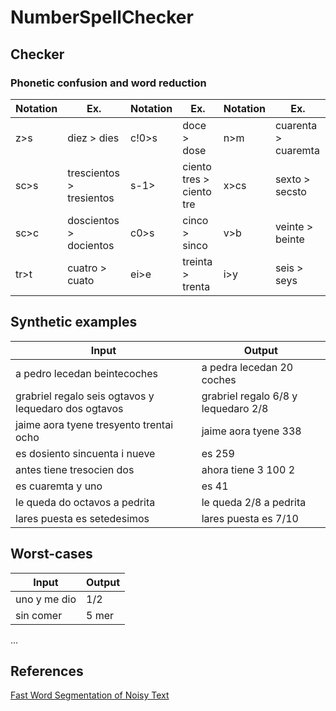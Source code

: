 # NumberSpellChecker

## Checker

### Phonetic confusion and word reduction 

| Notation         | Ex.     | Notation         | Ex.     | Notation         | Ex.     |
|--------------|-----------|--------------|-----------|--------------|-----------|
| z>s | diez > dies      | c!0>s | doce > dose | n>m | cuarenta > cuaremta |
| sc>s      |trescientos > tresientos  | s-1> | ciento tres > ciento tre | x>cs | sexto > secsto |
| sc>c | doscientos > docientos | c0>s | cinco > sinco | v>b | veinte > beinte |
|tr>t | cuatro > cuato | ei>e  | treinta > trenta  | i>y | seis > seys |

## Synthetic examples 

| Input         | Output     |
|--------------|-----------|
| a pedro lecedan beintecoches | a pedra lecedan 20 coches |
| grabriel regalo seis ogtavos y lequedaro dos ogtavos | grabriel regalo 6/8 y lequedaro 2/8 |
| jaime aora tyene tresyento trentai ocho | jaime aora tyene 338 |
| es dosiento sincuenta i nueve | es 259 |
| antes tiene tresocien dos | ahora tiene 3 100 2 |
| es cuaremta y uno | es 41 |
| le queda do octavos a pedrita | le queda 2/8 a pedrita |
| lares puesta es setedesimos | lares puesta es 7/10 |

## Worst-cases

| Input         | Output     |
|--------------|-----------|
| uno y me dio | 1/2 |
| sin comer | 5 mer |
...



## References

[Fast Word Segmentation of Noisy Text](https://towardsdatascience.com/fast-word-segmentation-for-noisy-text-2c2c41f9e8da)
